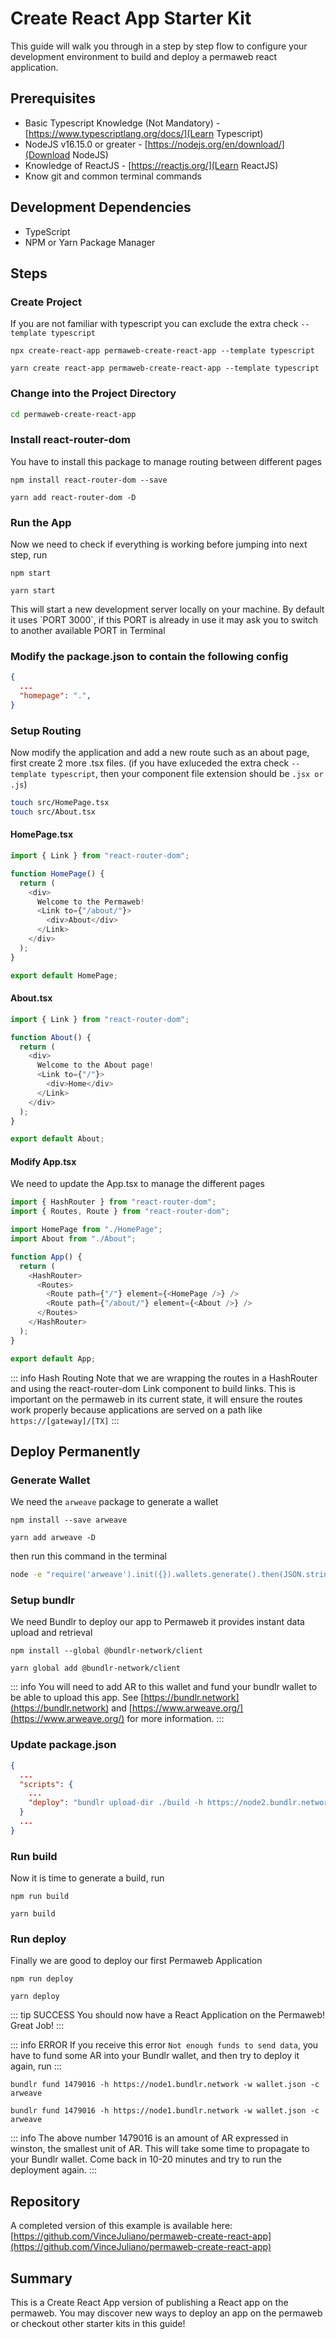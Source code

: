 # Create React App Starter Kit

This guide will walk you through in a step by step flow to configure your development environment to build and deploy a permaweb react application.

## Prerequisites

- Basic Typescript Knowledge (Not Mandatory) - [https://www.typescriptlang.org/docs/](Learn Typescript)
- NodeJS v16.15.0 or greater - [https://nodejs.org/en/download/](Download NodeJS)
- Knowledge of ReactJS - [https://reactjs.org/](Learn ReactJS)
- Know git and common terminal commands

## Development Dependencies

- TypeScript
- NPM or Yarn Package Manager

## Steps

### Create Project

If you are not familiar with typescript you can exclude the extra check `--template typescript`

<CodeGroup>
  <CodeGroupItem title="NPM">
  
```console:no-line-numbers
npx create-react-app permaweb-create-react-app --template typescript
```

  </CodeGroupItem>
  <CodeGroupItem title="YARN">
  
```console:no-line-numbers
yarn create react-app permaweb-create-react-app --template typescript
```

  </CodeGroupItem>
</CodeGroup>

### Change into the Project Directory

```sh
cd permaweb-create-react-app
```


### Install react-router-dom

You have to install this package to manage routing between different pages

<CodeGroup>
  <CodeGroupItem title="NPM">
  
```console:no-line-numbers
npm install react-router-dom --save
```

  </CodeGroupItem>
  <CodeGroupItem title="YARN">
  
```console:no-line-numbers
yarn add react-router-dom -D
```

  </CodeGroupItem>
</CodeGroup>


### Run the App

Now we need to check if everything is working before jumping into next step, run
<CodeGroup>
<CodeGroupItem title="NPM">

```console:no-line-numbers
npm start
```

  </CodeGroupItem>
  <CodeGroupItem title="YARN">
  
```console:no-line-numbers
yarn start
```

  </CodeGroupItem>
</CodeGroup>
This will start a new development server locally on your machine. By default it uses `PORT 3000`, if this PORT is already in use
it may ask you to switch to another available PORT in Terminal


### Modify the package.json to contain the following config

```json
{
  ...
  "homepage": ".",
}
```


### Setup Routing

Now modify the application and add a new route such as an about page, first create 2 more .tsx files. (if you have exluceded the extra check `--template typescript`, then your component file extension should be `.jsx or .js`)

```sh
touch src/HomePage.tsx
touch src/About.tsx
```

#### HomePage.tsx

```ts
import { Link } from "react-router-dom";

function HomePage() {
  return (
    <div>
      Welcome to the Permaweb!
      <Link to={"/about/"}>
        <div>About</div>
      </Link>
    </div>
  );
}

export default HomePage;
```

#### About.tsx

```ts
import { Link } from "react-router-dom";

function About() {
  return (
    <div>
      Welcome to the About page!
      <Link to={"/"}>
        <div>Home</div>
      </Link>
    </div>
  );
}

export default About;
```

#### Modify App.tsx

We need to update the App.tsx to manage the different pages

```ts
import { HashRouter } from "react-router-dom";
import { Routes, Route } from "react-router-dom";

import HomePage from "./HomePage";
import About from "./About";

function App() {
  return (
    <HashRouter>
      <Routes>
        <Route path={"/"} element={<HomePage />} />
        <Route path={"/about/"} element={<About />} />
      </Routes>
    </HashRouter>
  );
}

export default App;
```

::: info Hash Routing
Note that we are wrapping the routes in a HashRouter and using the react-router-dom Link component to build links.
This is important on the permaweb in its current state, it will ensure the routes work properly because applications
are served on a path like `https://[gateway]/[TX]`
:::

## Deploy Permanently

### Generate Wallet

We need the `arweave` package to generate a wallet

<CodeGroup>
<CodeGroupItem title="NPM">

```console:no-line-numbers
npm install --save arweave
```

  </CodeGroupItem>
  <CodeGroupItem title="YARN">
  
```console:no-line-numbers
yarn add arweave -D
```

  </CodeGroupItem>
</CodeGroup>

then run this command in the terminal

```sh
node -e "require('arweave').init({}).wallets.generate().then(JSON.stringify).then(console.log.bind(console))" > wallet.json
```

### Setup bundlr

We need Bundlr to deploy our app to Permaweb it provides instant data upload and retrieval

<CodeGroup>
  <CodeGroupItem title="NPM">
  
```console:no-line-numbers
npm install --global @bundlr-network/client
```

  </CodeGroupItem>
  <CodeGroupItem title="YARN">
  
```console:no-line-numbers
yarn global add @bundlr-network/client
```

  </CodeGroupItem>
</CodeGroup>

::: info
You will need to add AR to this wallet and fund your bundlr wallet to be able to upload this app. See [https://bundlr.network](https://bundlr.network) and [https://www.arweave.org/](https://www.arweave.org/) for more information.
:::

### Update package.json

```json
{
  ...
  "scripts": {
    ...
    "deploy": "bundlr upload-dir ./build -h https://node2.bundlr.network --wallet ./wallet.json -c arweave --index-file index.html --no-confirmation"
  }
  ...
}
```

### Run build

Now it is time to generate a build, run

<CodeGroup>
  <CodeGroupItem title="NPM">
  
```console:no-line-numbers
npm run build
```

  </CodeGroupItem>
  <CodeGroupItem title="YARN">
  
```console:no-line-numbers
yarn build
```

  </CodeGroupItem>
</CodeGroup>

### Run deploy
Finally we are good to deploy our first Permaweb Application

<CodeGroup>
  <CodeGroupItem title="NPM">
  
```console:no-line-numbers
npm run deploy
```

  </CodeGroupItem>
  <CodeGroupItem title="YARN">
  
```console:no-line-numbers
yarn deploy
```

  </CodeGroupItem>
</CodeGroup>

::: tip SUCCESS
You should now have a React Application on the Permaweb! Great Job!
:::

::: info ERROR
If you receive this error `Not enough funds to send data`, you have to fund some AR into your Bundlr wallet, and then try to deploy it again, run
:::

<CodeGroup>
  <CodeGroupItem title="NPM">
  
```console:no-line-numbers
bundlr fund 1479016 -h https://node1.bundlr.network -w wallet.json -c arweave
```

  </CodeGroupItem>
  <CodeGroupItem title="YARN">
  
```console:no-line-numbers
bundlr fund 1479016 -h https://node1.bundlr.network -w wallet.json -c arweave
```

  </CodeGroupItem>
</CodeGroup>

::: info
The above number 1479016 is an amount of AR expressed in winston, the smallest unit of AR. This will take some time to propagate to your Bundlr wallet. Come back in 10-20 minutes and try to run the deployment again.
:::

## Repository

A completed version of this example is available here: [https://github.com/VinceJuliano/permaweb-create-react-app](https://github.com/VinceJuliano/permaweb-create-react-app)

## Summary

This is a Create React App version of publishing a React app on the permaweb. You may discover new ways to deploy an app on the permaweb or checkout other starter kits in this guide!
